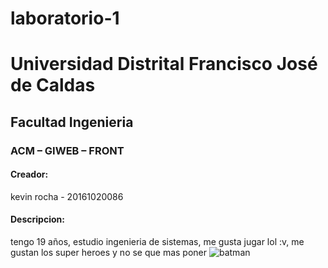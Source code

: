 # laboratorio-1
# Universidad Distrital Francisco José de Caldas
## Facultad Ingenieria
### ACM – GIWEB – FRONT
#### Creador: 
kevin rocha - 20161020086
#### Descripcion:
tengo 19 años, estudio ingenieria de sistemas, me gusta jugar lol :v, me gustan los super heroes y no se que mas poner 
![batman](https://files.lafm.com.co/assets/public/styles/image_631x369/public/2018-09/batman.jpg?itok=ITMtbu8A)
